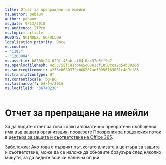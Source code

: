 ```yaml
---
title: Отчет за препращане на имейли
ms.author: pebaum
author: pebaum
ms.date: 9/13/2018
ms.audience: ITPro
ms.topic: article
ROBOTS: NOINDEX, NOFOLLOW
localization_priority: Once
ms.custom:
- "1195"
- "1200004"
ms.assetid: b8308c24-029f-43ab-af84-0ac97e6ff9d7
ms.openlocfilehash: 4c53755f141bb685c08e13f1850cca2c54b3926d
ms.sourcegitcommit: a256e8680379c006287ae30996763051c4d9ff85
ms.translationtype: HT
ms.contentlocale: bg-BG
ms.lasthandoff: 09/04/2019
ms.locfileid: "36740238"
---
```

# <a name="email-forwarding-report"></a>Отчет за препращане на имейли

За да видите отчет за това колко автоматично препратени съобщения има във вашата организация, проверете [Прозрения за пощенския поток](https://docs.microsoft.com//office365/securitycompliance/mail-flow-insights-v2) в [центъра за защита и съответствие на Office 365](https://protection.office.com/#/homepage).
  
Забележка: Ако това е първият път, когато влизате в центъра за защита и съответствие, може да се наложи да обновите браузъра след няколко минути, за да видите всички налични опции.
  